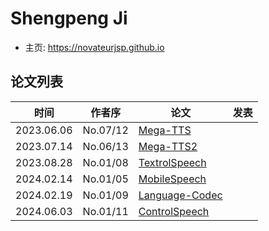 # Shengpeng Ji

- 主页: https://novateurjsp.github.io

## 论文列表

| 时间 | 作者序 | 论文 | 发表 |
|:-:|:-:|---|---|
| 2023.06.06 | No.07/12 | [Mega-TTS](../Models/Speech_LLM/2023.06.06_Mega-TTS.md) | |
| 2023.07.14 | No.06/13 | [Mega-TTS2](../Models/Speech_LLM/2023.07.14_Mega-TTS2.md) | |
| 2023.08.28 | No.01/08 | [TextrolSpeech](../Datasets/2023.08.28_TextrolSpeech.md) | |
| 2024.02.14 | No.01/05 | [MobileSpeech](../Models/Speech_LLM/2024.02.14_MobileSpeech.md) | |
| 2024.02.19 | No.01/09 | [Language-Codec](../Models/Speech_Neural_Codec/2024.02.19_Language-Codec.md) | |
| 2024.06.03 | No.01/11 | [ControlSpeech](../Models/Speech_LLM/2024.06.03_ControlSpeech.md) | |


